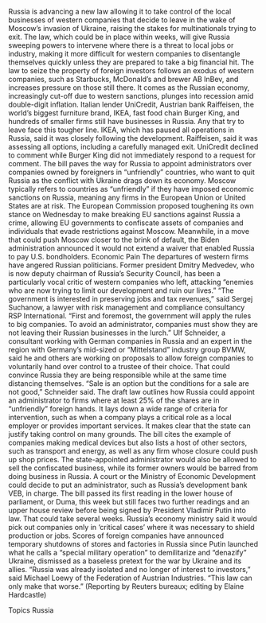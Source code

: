 Russia is advancing a new law allowing it to take control of the local businesses of western companies that decide to leave in the wake of Moscow’s invasion of Ukraine, raising the stakes for multinationals trying to exit.
The law, which could be in place within weeks, will give Russia sweeping powers to intervene where there is a threat to local jobs or industry, making it more difficult for western companies to disentangle themselves quickly unless they are prepared to take a big financial hit.
The law to seize the property of foreign investors follows an exodus of western companies, such as Starbucks, McDonald’s and brewer AB InBev, and increases pressure on those still there.
It comes as the Russian economy, increasingly cut-off due to western sanctions, plunges into recession amid double-digit inflation.
Italian lender UniCredit, Austrian bank Raiffeisen, the world’s biggest furniture brand, IKEA, fast food chain Burger King, and hundreds of smaller firms still have businesses in Russia. Any that try to leave face this tougher line.
IKEA, which has paused all operations in Russia, said it was closely following the development. Raiffeisen, said it was assessing all options, including a carefully managed exit. UniCredit declined to comment while Burger King did not immediately respond to a request for comment.
The bill paves the way for Russia to appoint administrators over companies owned by foreigners in “unfriendly” countries, who want to quit Russia as the conflict with Ukraine drags down its economy.
Moscow typically refers to countries as “unfriendly” if they have imposed economic sanctions on Russia, meaning any firms in the European Union or United States are at risk.
The European Commission proposed toughening its own stance on Wednesday to make breaking EU sanctions against Russia a crime, allowing EU governments to confiscate assets of companies and individuals that evade restrictions against Moscow.
Meanwhile, in a move that could push Moscow closer to the brink of default, the Biden administration announced it would not extend a waiver that enabled Russia to pay U.S. bondholders.
Economic Pain
The departures of western firms have angered Russian politicians. Former president Dmitry Medvedev, who is now deputy chairman of Russia’s Security Council, has been a particularly vocal critic of western companies who left, attacking “enemies who are now trying to limit our development and ruin our lives.”
“The government is interested in preserving jobs and tax revenues,” said Sergej Suchanow, a lawyer with risk management and compliance consultancy RSP International.
“First and foremost, the government will apply the rules to big companies. To avoid an administrator, companies must show they are not leaving their Russian businesses in the lurch.”
Ulf Schneider, a consultant working with German companies in Russia and an expert in the region with Germany’s mid-sized or “Mittelstand” industry group BVMW, said he and others are working on proposals to allow foreign companies to voluntarily hand over control to a trustee of their choice.
That could convince Russia they are being responsible while at the same time distancing themselves.
“Sale is an option but the conditions for a sale are not good,” Schneider said.
The draft law outlines how Russia could appoint an administrator to firms where at least 25% of the shares are in “unfriendly” foreign hands.
It lays down a wide range of criteria for intervention, such as when a company plays a critical role as a local employer or provides important services. It makes clear that the state can justify taking control on many grounds.
The bill cites the example of companies making medical devices but also lists a host of other sectors, such as transport and energy, as well as any firm whose closure could push up shop prices.
The state-appointed administrator would also be allowed to sell the confiscated business, while its former owners would be barred from doing business in Russia.
A court or the Ministry of Economic Development could decide to put an administrator, such as Russia’s development bank VEB, in charge.
The bill passed its first reading in the lower house of parliament, or Duma, this week but still faces two further readings and an upper house review before being signed by President Vladimir Putin into law.
That could take several weeks. Russia’s economy ministry said it would pick out companies only in ‘critical cases’ where it was necessary to shield production or jobs.
Scores of foreign companies have announced temporary shutdowns of stores and factories in Russia since Putin launched what he calls a “special military operation” to demilitarize and “denazify” Ukraine, dismissed as a baseless pretext for the war by Ukraine and its allies.
“Russia was already isolated and no longer of interest to investors,” said Michael Loewy of the Federation of Austrian Industries. “This law can only make that worse.”
(Reporting by Reuters bureaux; editing by Elaine Hardcastle)

Topics
Russia
